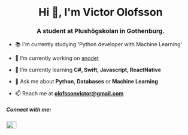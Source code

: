 <h1 align="center">Hi 👋, I'm Victor Olofsson</h1>
<h3 align="center">A student at Plushögskolan in Gothenburg.</h3>

- 📚 I'm currently studying 'Python developer with Machine Learning'

- 🔭 I’m currently working on [anodet](https://github.com/OpenAOI/anodet)

- 🌱 I’m currently learning **C#, Swift, Javascript, ReactNative**

- 💬 Ask me about **Python**, **Databases** or **Machine Learning**

- 📫 Reach me at **olofssonvictor@gmail.com**

<h5 align="left">Connect with me:</h5>
<p align="left">
<a href="https://linkedin.com/in/victor-olofsson-29a866236" target="blank"><img align="center" src="https://raw.githubusercontent.com/rahuldkjain/github-profile-readme-generator/master/src/images/icons/Social/linked-in-alt.svg" alt="victor-olofsson-29a866236" height="20" width="27" /></a>
</p>
